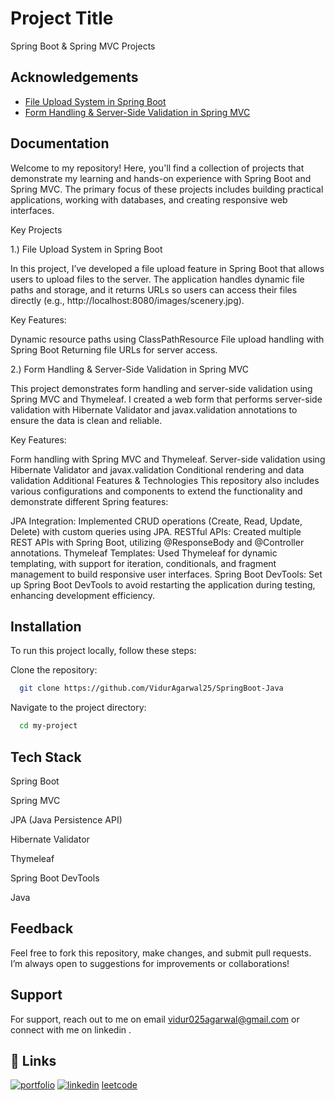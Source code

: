 
# Project Title

Spring Boot & Spring MVC Projects


## Acknowledgements

 - [File Upload System in Spring Boot](https://github.com/VidurAgarwal25/SpringBoot-Java/tree/master/UploadFileSpringBoot)
 - [Form Handling & Server-Side Validation in Spring MVC](https://github.com/VidurAgarwal25/SpringBoot-Java/tree/master/serversidevalidationmvc)
 


## Documentation

Welcome to my repository! Here, you'll find a collection of projects that demonstrate my learning and hands-on experience with Spring Boot and Spring MVC. The primary focus of these projects includes building practical applications, working with databases, and creating responsive web interfaces.

Key Projects

1.) File Upload System in Spring Boot

In this project, I’ve developed a file upload feature in Spring Boot that allows users to upload files to the server. The application handles dynamic file paths and storage, and it returns URLs so users can access their files directly (e.g., http://localhost:8080/images/scenery.jpg).

Key Features:

Dynamic resource paths using ClassPathResource
File upload handling with Spring Boot Returning file URLs for server access.

2.) Form Handling & Server-Side Validation in Spring MVC

This project demonstrates form handling and server-side validation using Spring MVC and Thymeleaf. I created a web form that performs server-side validation with Hibernate Validator and javax.validation annotations to ensure the data is clean and reliable.

Key Features:

Form handling with Spring MVC and Thymeleaf.
Server-side validation using Hibernate Validator and javax.validation
Conditional rendering and data validation
Additional Features & Technologies
This repository also includes various configurations and components to extend the functionality and demonstrate different Spring features:

JPA Integration: Implemented CRUD operations (Create, Read, Update, Delete) with custom queries using JPA.
RESTful APIs: Created multiple REST APIs with Spring Boot, utilizing @ResponseBody and @Controller annotations.
Thymeleaf Templates: Used Thymeleaf for dynamic templating, with support for iteration, conditionals, and fragment management to build responsive user interfaces.
Spring Boot DevTools: Set up Spring Boot DevTools to avoid restarting the application during testing, enhancing development efficiency.



## Installation

To run this project locally, follow these steps:

Clone the repository:

```bash
  git clone https://github.com/VidurAgarwal25/SpringBoot-Java
  ```

Navigate to the project directory:

```bash
  cd my-project
```
    
## Tech Stack

Spring Boot

Spring MVC

JPA (Java Persistence API)

Hibernate Validator

Thymeleaf

Spring Boot DevTools

Java


## Feedback

Feel free to fork this repository, make changes, and submit pull requests. I’m always open to suggestions for improvements or collaborations!


## Support

For support, reach out to me on email vidur025agarwal@gmail.com or connect with me on linkedin .


## 🔗 Links
[![portfolio](https://img.shields.io/badge/my_portfolio-000?style=for-the-badge&logo=ko-fi&logoColor=white)](https://katherineoelsner.com/)
[![linkedin](https://img.shields.io/badge/linkedin-0A66C2?style=for-the-badge&logo=linkedin&logoColor=white)](https://www.linkedin.com/in/vidur-agarwal/)
[leetcode](https://leetcode.com/u/viduragarwal25/)

